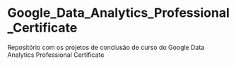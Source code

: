 # Google_Data_Analytics_Professional_Certificate
Repositório com os projetos de conclusão de curso do Google Data Analytics Professional Certificate
